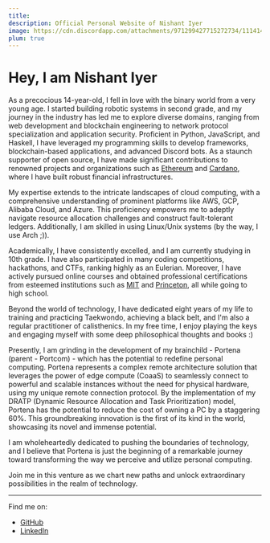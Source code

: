 ```yaml
---
title: 
description: Official Personal Website of Nishant Iyer
image: https://cdn.discordapp.com/attachments/971299427715272734/1114144376311001168/Nishant_Iyer.png
plum: true
---
```


# Hey, I am Nishant Iyer

As a precocious 14-year-old, I fell in love with the binary world from a very young age. I started building robotic systems in second grade, and my journey in the industry has led me to explore diverse domains, ranging from web development and blockchain engineering to network protocol specialization and application security. Proficient in Python, JavaScript, and Haskell, I have leveraged my programming skills to develop frameworks, blockchain-based applications, and advanced Discord bots. As a staunch supporter of open source, I have made significant contributions to renowned projects and organizations such as [Ethereum](https://ethereum.org) and [Cardano](https://cardano.org), where I have built robust financial infrastructures.

My expertise extends to the intricate landscapes of cloud computing, with a comprehensive understanding of prominent platforms like AWS, GCP, Alibaba Cloud, and Azure. This proficiency empowers me to adeptly navigate resource allocation challenges and construct fault-tolerant ledgers. Additionally, I am skilled in using Linux/Unix systems (by the way, I use Arch ;)).

Academically, I have consistently excelled, and I am currently studying in 10th grade. I have also participated in many coding competitions, hackathons, and CTFs, ranking highly as an Eulerian. Moreover, I have actively pursued online courses and obtained professional certifications from esteemed institutions such as [MIT](https://professional.mit.edu/course-catalog/blockchain-disruptive-technology) and [Princeton](https://www.coursera.org/learn/comparch), all while going to high school.

Beyond the world of technology, I have dedicated eight years of my life to training and practicing Taekwondo, achieving a black belt, and I'm also a regular practitioner of calisthenics. In my free time, I enjoy playing the keys and engaging myself with some deep philosophical thoughts and books :)

Presently, I am grinding in the development of my brainchild - Portena (parent - Portcom) - which has the potential to redefine personal computing. Portena represents a complex remote architecture solution that leverages the power of edge compute (CoaaS) to seamlessly connect to powerful and scalable instances without the need for physical hardware, using my unique remote connection protocol. By the implementation of my DRATP (Dynamic Resource Allocation and Task Prioritization) model, Portena has the potential to reduce the cost of owning a PC by a staggering 60%. This groundbreaking innovation is the first of its kind in the world, showcasing its novel and immense potential.

I am wholeheartedly dedicated to pushing the boundaries of technology, and I believe that Portena is just the beginning of a remarkable journey toward transforming the way we perceive and utilize personal computing.

Join me in this venture as we chart new paths and unlock extraordinary possibilities in the realm of technology.

---

Find me on:

- [GitHub](https://github.com/NishantIyer)
- [LinkedIn](https://www.linkedin.com/in/n1sh/)
